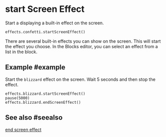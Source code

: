 # start Screen Effect

Start a displaying a built-in effect on the screen.

```sig
effects.confetti.startScreenEffect()
```

There are several built-in effects you can show on the screen. This will start the effect you choose. In the Blocks editor, you can select an effect from a list in the block.

## Example #example

Start the ``blizzard`` effect on the screen. Wait 5 seconds and then stop the effect.

```blocks
effects.blizzard.startScreenEffect()
pause(5000)
effects.blizzard.endScreenEffect()
```

## See also #seealso

[end screen effect](/reference/scene/end-screen-effect)